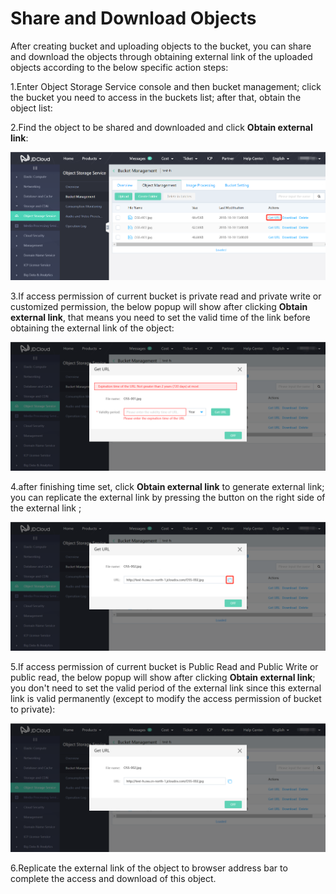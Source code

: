 
# Share and Download Objects

After creating bucket and uploading objects to the bucket, you can share and download the objects through obtaining external link of the uploaded objects according to the below specific action steps:

1.Enter Object Storage Service console and then bucket management; click the bucket you need to access in the buckets list; after that, obtain the object list:

2.Find the object to be shared and downloaded and click **Obtain external link**:

![分片管理](../../../../image/Object-Storage-Service/OSS-015.png)

3.If access permission of current bucket is private read and private write or customized permission, the below popup will show after clicking **Obtain external link**, that means you need to set the valid time of the link before obtaining the external link of the object:

![有效期](../../../../image/Object-Storage-Service/OSS-016.png)

4.after finishing time set, click **Obtain external link** to generate external link; you can replicate the external link by pressing the button on the right side of the external link ;

![复制外链](../../../../image/Object-Storage-Service/OSS-017.png)

5.If access permission of current bucket is Public Read and Public Write or public read, the below popup will show after clicking **Obtain external link**; you don't need to set the valid period of the external link since this external link  is valid permanently (except to modify the access permission of bucket to private):

![外链地址永久有效](../../../../image/Object-Storage-Service/OSS-018.png)

6.Replicate the external link of the object to browser address bar to complete the access and download of this object.
